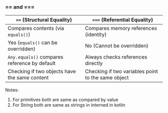 ### == and ===

| **`==` (Structural Equality)**                | **`===` (Referential Equality)**                   |
| --------------------------------------------- | -------------------------------------------------- |
| Compares contents (via `equals()`)            | Compares memory references (identity)              |
| Yes (`equals()` can be overridden)            | No (Cannot be overridden)                          |
| `Any.equals()` compares reference by default  | Always checks references directly                  |
| Checking if two objects have the same content | Checking if two variables point to the same object |
Notes:
1. For primitives both are same as compared by value
2. For String both are same as strings in interned in kotlin